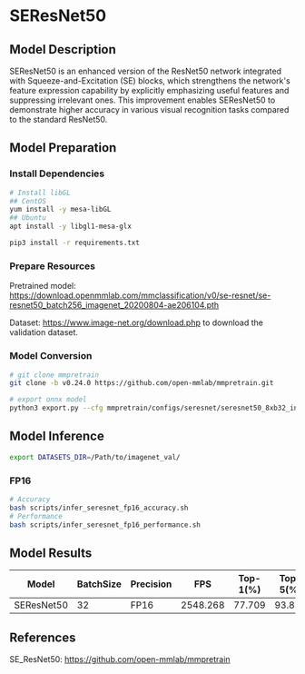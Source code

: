 # SEResNet50

## Model Description

SEResNet50 is an enhanced version of the ResNet50 network integrated with Squeeze-and-Excitation (SE) blocks, which strengthens the network's feature expression capability by explicitly emphasizing useful features and suppressing irrelevant ones. This improvement enables SEResNet50 to demonstrate higher accuracy in various visual recognition tasks compared to the standard ResNet50.

## Model Preparation

### Install Dependencies

```bash
# Install libGL
## CentOS
yum install -y mesa-libGL
## Ubuntu
apt install -y libgl1-mesa-glx

pip3 install -r requirements.txt
```

### Prepare Resources

Pretrained model: <https://download.openmmlab.com/mmclassification/v0/se-resnet/se-resnet50_batch256_imagenet_20200804-ae206104.pth>

Dataset: <https://www.image-net.org/download.php> to download the validation dataset.

### Model Conversion

```bash
# git clone mmpretrain
git clone -b v0.24.0 https://github.com/open-mmlab/mmpretrain.git

# export onnx model
python3 export.py --cfg mmpretrain/configs/seresnet/seresnet50_8xb32_in1k.py --weight se-resnet50_batch256_imagenet_20200804-ae206104.pth --output seresnet50.onnx

```

## Model Inference

```bash
export DATASETS_DIR=/Path/to/imagenet_val/
```

### FP16

```bash
# Accuracy
bash scripts/infer_seresnet_fp16_accuracy.sh
# Performance
bash scripts/infer_seresnet_fp16_performance.sh
```

## Model Results

| Model      | BatchSize | Precision | FPS      | Top-1(%) | Top-5(%) |
| ---------- | --------- | --------- | -------- | -------- | -------- |
| SEResNet50 | 32        | FP16      | 2548.268 | 77.709   | 93.812   |

## References

SE_ResNet50: <https://github.com/open-mmlab/mmpretrain>
